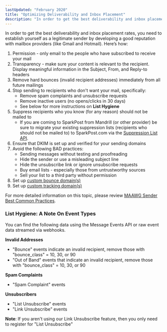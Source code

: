```yaml
---
lastUpdated: "February 2020"
title: "Optimizing Deliverability and Inbox Placement"
description: "In order to get the best deliverability and inbox placement rates you need to establish yourself as a legitimate sender by developing a good reputation with mailbox providers like Gmail and Hotmail Here’s how Permission only email to the people who have subscribed to receive your mail Transparency make sure..."
---
```


In order to get the best deliverability and inbox placement rates, you need to establish yourself as a legitimate sender by developing a good reputation with mailbox providers (like Gmail and Hotmail). Here’s how:

1. Permission - only email to the people who have subscribed to receive your mail
2. Transparency - make sure your content is relevant to the recipient. Display meaningful information in the Subject, From, and Reply-to headers
3. Remove hard bounces (invalid recipient addresses) immediately from all future mailings
4. Stop sending to recipients who don't want your mail, specifically: 
	* Remove spam complaints and unsubscribe requests
    * Remove inactive users (no opens/clicks in 30 days)
    * See below for more instructions on **List Hygiene​**
5. Suppress recipients who you know (for any reason) should not be mailed to
	* If you are coming to SparkPost from Mandrill (or other provider) be sure to migrate your existing suppression lists (recipients who should not be mailed to) to SparkPost.com via the [Suppression List API](https://developers.sparkpost.com/api/suppression-list.html#suppression-list-bulk-insert-update).
6.  Ensure that DKIM is set up and verified for your sending domains
7.  Avoid the following BAD practices:
    * Sending messages without testing and proofreading
    * Hide the sender or use a misleading subject line
    * Hide the unsubscribe link or ignore unsubscribe requests
    * Buy email lists - especially those from untrustworthy sources
    * Sell your list to a third party without permission
8.  Set up [custom bounce domain(s)](https://www.sparkpost.com/docs/tech-resources/custom-bounce-domain/)
9.  Set up [custom tracking domain(s)](https://www.sparkpost.com/docs/tech-resources/enabling-multiple-custom-tracking-domains/)

For more detailed information on this topic, please review [MAAWG Sender Best Common Practices](https://www.m3aawg.org/documents/en/m3aawg-sender-best-common-practices-version-30).

 ### List Hygiene: A Note On Event Types

You can find the following data using the Message Events API or raw event data streamed via webhooks.

**Invalid Addresses**
* "Bounce" events indicate an invalid recipient, remove those with "bounce_class" = 10, 30, or 90 
* "Out of Band" events that indicate an invalid recipient, remove those with "bounce_class" = 10, 30, or 90

**Spam Complaints**

* "Spam Complaint" events

**Unsubscribers**

* "List Unsubscribe" events
* "Link Unsubscribe" events 

**Note**: If you aren't using our Link Unsubscribe feature, then you only need to register for "List Unsubscribe"

